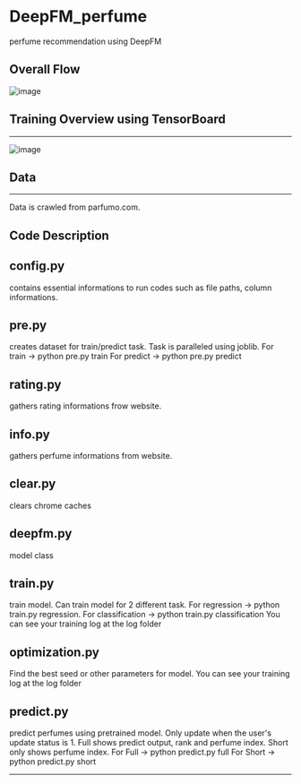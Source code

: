 # DeepFM_perfume
perfume recommendation using DeepFM

## Overall Flow
![image](https://user-images.githubusercontent.com/89527573/209938296-52031e64-dffa-40b8-8af5-4707912e2661.png)

## Training Overview using TensorBoard
---
![image](https://user-images.githubusercontent.com/89527573/218098325-e82886e9-ccad-4035-9d31-eef722cbc3aa.png)


## Data
-----
Data is crawled from parfumo.com.

## Code Description
config.py 
-----
contains essential informations to run codes such as file paths, column informations.

pre.py 
-----
creates dataset for train/predict task.
Task is paralleled using joblib.
For train  -> python pre.py train 
For predict -> python pre.py predict

rating.py 
-----
gathers rating informations frow website.

info.py
-----
gathers perfume informations from website.

clear.py 
-----
clears chrome caches

deepfm.py
-----
model class

train.py 
-----
train model. Can train model for 2 different task. 
For regression -> python train.py regression. 
For classification -> python train.py classification
You can see your training log at the log folder

optimization.py 
-----
Find the best seed or other parameters for model. 
You can see your training log at the log folder

predict.py
-----
predict perfumes using pretrained model. Only update when the user's update status is 1.
Full shows predict output, rank and perfume index. Short only shows perfume index.
For Full -> python predict.py full
For Short -> python predict.py short

----


